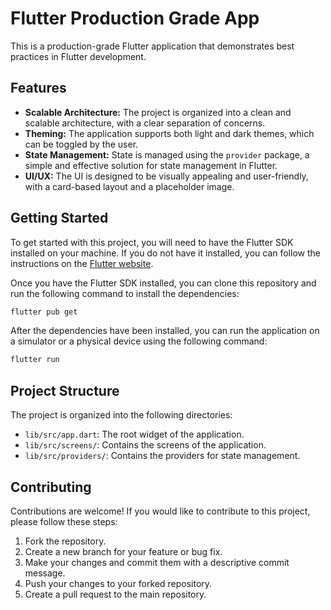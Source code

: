 # Flutter Production Grade App

This is a production-grade Flutter application that demonstrates best practices in Flutter development.

## Features

*   **Scalable Architecture:** The project is organized into a clean and scalable architecture, with a clear separation of concerns.
*   **Theming:** The application supports both light and dark themes, which can be toggled by the user.
*   **State Management:** State is managed using the `provider` package, a simple and effective solution for state management in Flutter.
*   **UI/UX:** The UI is designed to be visually appealing and user-friendly, with a card-based layout and a placeholder image.

## Getting Started

To get started with this project, you will need to have the Flutter SDK installed on your machine. If you do not have it installed, you can follow the instructions on the [Flutter website](https://flutter.dev/docs/get-started/install).

Once you have the Flutter SDK installed, you can clone this repository and run the following command to install the dependencies:

```bash
flutter pub get
```

After the dependencies have been installed, you can run the application on a simulator or a physical device using the following command:

```bash
flutter run
```

## Project Structure

The project is organized into the following directories:

*   `lib/src/app.dart`: The root widget of the application.
*   `lib/src/screens/`: Contains the screens of the application.
*   `lib/src/providers/`: Contains the providers for state management.

## Contributing

Contributions are welcome! If you would like to contribute to this project, please follow these steps:

1.  Fork the repository.
2.  Create a new branch for your feature or bug fix.
3.  Make your changes and commit them with a descriptive commit message.
4.  Push your changes to your forked repository.
5.  Create a pull request to the main repository.
